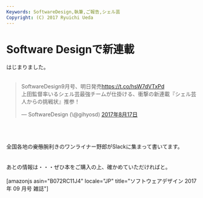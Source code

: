 ```yaml
---
Keywords: SoftwareDesign,執筆,ご報告,シェル芸
Copyright: (C) 2017 Ryuichi Ueda
---
```


# Software Designで新連載
はじまりました。<br />
<br />
<blockquote class="twitter-tweet" data-lang="ja"><p lang="ja" dir="ltr">SoftwareDesign9月号、明日発売<a href="https://t.co/hsW7dVTxPd">https://t.co/hsW7dVTxPd</a><br>上田監督率いるシェル芸最強チームが仕掛ける、衝撃の新連載『シェル芸人からの挑戦状』推参！</p>&mdash; SoftwareDesign (\@gihyosd) <a href="https://twitter.com/gihyosd/status/898062022914461696">2017年8月17日</a></blockquote> <script async src="//platform.twitter.com/widgets.js" charset="utf-8"></script><br />
<br />
<br />
全国各地の<del datetime="2017-08-17T22:23:51+00:00">変態</del>腕利きのワンライナー野郎がSlackに集まって書いてます。<br />
<br />
<br />
あとの情報は・・・ぜひ本をご購入の上、確かめていただければと。<br />
<br />
[amazonjs asin="B072RC11J4" locale="JP" title="ソフトウェアデザイン 2017年 09 月号 雑誌"]<br />
<br />

